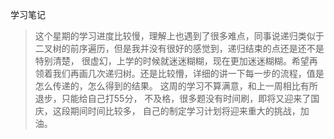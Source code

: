 学习笔记

> 这个星期的学习进度比较慢，理解上也遇到了很多难点，同事说递归类似于二叉树的前序遍历，但是我并没有很好的感觉到，递归结束的点还是还不是特别清楚，
很虚幻，上学的时候就迷迷糊糊，现在更加迷迷糊糊。希望再领着我们再画几次递归树。还是比较懵，详细的讲一下每一步的流程，值是怎么传递的，怎么得到的结果。
这周的学习不算满意，和上一周相比有所退步，只能给自己打55分， 不及格，很多题没有时间刷，即将又迎来了国庆，这段期间时间比较多，
自己的制定学习计划将迎来重大的挑战，加油。